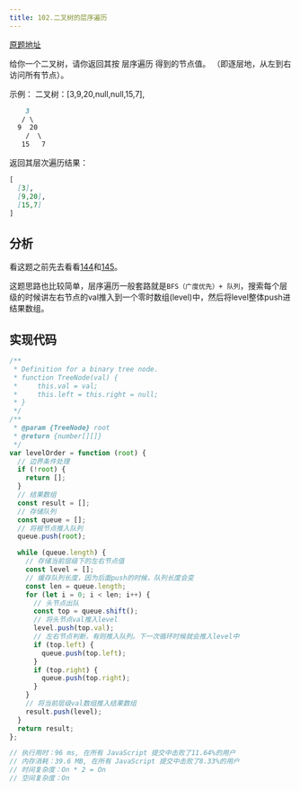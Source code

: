 ```yaml
---
title: 102.二叉树的层序遍历
---
```

[原题地址](https://leetcode-cn.com/problems/binary-tree-level-order-traversal/)

给你一个二叉树，请你返回其按 层序遍历 得到的节点值。 （即逐层地，从左到右访问所有节点）。

 

示例：
二叉树：[3,9,20,null,null,15,7],
```md
    3
   / \
  9  20
    /  \
   15   7
```
返回其层次遍历结果：
```md
[
  [3],
  [9,20],
  [15,7]
]
```

## 分析
看这题之前先去看看[144](./144.二叉树的前序遍历)和[145](../hard/145.二叉树的后序遍历)。<br/>

这题思路也比较简单，层序遍历一般套路就是`BFS（广度优先）+ 队列`，搜索每个层级的时候讲左右节点的val推入到一个零时数组(level)中，然后将level整体push进结果数组。

## 实现代码
```js
/**
 * Definition for a binary tree node.
 * function TreeNode(val) {
 *     this.val = val;
 *     this.left = this.right = null;
 * }
 */
/**
 * @param {TreeNode} root
 * @return {number[][]}
 */
var levelOrder = function (root) {
  // 边界条件处理
  if (!root) {
    return [];
  }
  // 结果数组
  const result = [];
  // 存储队列
  const queue = [];
  // 将根节点推入队列
  queue.push(root);

  while (queue.length) {
    // 存储当前层级下的左右节点值
    const level = [];
    // 缓存队列长度，因为后面push的时候，队列长度会变
    const len = queue.length;
    for (let i = 0; i < len; i++) {
      // 头节点出队
      const top = queue.shift();
      // 将头节点val推入level
      level.push(top.val);
      // 左右节点判断，有则推入队列。下一次循环时候就会推入level中
      if (top.left) {
        queue.push(top.left);
      }
      if (top.right) {
        queue.push(top.right);
      }
    }
    // 将当前层级val数组推入结果数组
    result.push(level);
  }
  return result;
};

// 执行用时：96 ms, 在所有 JavaScript 提交中击败了11.64%的用户
// 内存消耗：39.6 MB, 在所有 JavaScript 提交中击败了8.33%的用户
// 时间复杂度：On * 2 = On
// 空间复杂度：On
```